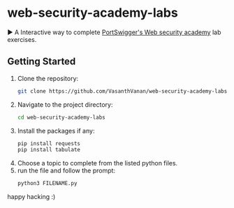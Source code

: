 # web-security-academy-labs

► A Interactive way to complete [PortSwigger's Web security academy](https://portswigger.net/web-security/learning-path) lab exercises.

## Getting Started

1. Clone the repository: 
   ```bash
   git clone https://github.com/VasanthVanan/web-security-academy-labs.git
   ```
2. Navigate to the project directory: 
   ```bash
   cd web-security-academy-labs
   ```
3. Install the packages if any: 
   ```bash
   pip install requests
   pip install tabulate
   ```
4. Choose a topic to complete from the listed python files.
5. run the file and follow the prompt:
   ```py
   python3 FILENAME.py
   ```

happy hacking :)
